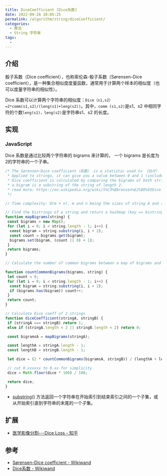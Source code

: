```yaml
---
title: DiceCoefficient [Dice系数]
date: 2022-09-26 10:05:25
permalink: /algorithm/string/diceCoefficient/
categories:
  - 算法
  - String 字符串
tags:
  - 
---
```


## 介绍

骰子系数（Dice coefficient），也称索伦森-骰子系数（Sørensen–Dice coefficient），是一种集合相似度度量函数，通常用于计算两个样本的相似度（也可以度量字符串的相似性）。

Dice 系数可以计算两个字符串的相似度：`Dice（s1,s2）=2*comm(s1,s2)/(leng(s1)+leng(s2))`。其中，`comm (s1,s2)`是s1、s2 中相同字符的个数`leng(s1)，leng(s2)`是字符串s1、s2 的长度。

## 实现

### JavaScript

Dice 系数是通过比较两个字符串的 bigrams 来计算的， 一个 bigrams 是长度为2的字符串的一个子串。

```js
/* The Sørensen–Dice coefficient（系数） is a statistic used to （估计） the similarity of two samples.
 * Applied to strings, it can give you a value between 0 and 1 (included) which tells you how similar they are.
 * Dice coefficient is calculated by comparing the bigrams of both strings,
 * a bigram is a substring of the string of length 2.
 * read more: https://en.wikipedia.org/wiki/S%C3%B8rensen%E2%80%93Dice_coefficient
 */

// Time complexity: O(m + n), m and n being the sizes of string A and string B

// Find the bistrings of a string and return a hashmap (key => bistring, value => count)
function mapBigrams(string) {
 const bigrams = new Map();
 for (let i = 0; i < string.length - 1; i++) {
  const bigram = string.substring(i, i + 2);
  const count = bigrams.get(bigram);
  bigrams.set(bigram, (count || 0) + 1);
 }
 return bigrams;
}

// Calculate the number of common bigrams between a map of bigrams and a string

function countCommonBigrams(bigrams, string) {
 let count = 0;
 for (let i = 0; i < string.length - 1; i++) {
  const bigram = string.substring(i, i + 2);
  if (bigrams.has(bigram)) count++;
 }
 return count;
}

// Calculate Dice coeff of 2 strings
function diceCoefficient(stringA, stringB) {
 if (stringA === stringB) return 1;
 else if (stringA.length < 2 || stringB.length < 2) return 0;

 const bigramsA = mapBigrams(stringA);

 const lengthA = stringA.length - 1;
 const lengthB = stringB.length - 1;

 let dice = (2 * countCommonBigrams(bigramsA, stringB)) / (lengthA + lengthB);

 // cut 0.xxxxxx to 0.xx for simplicity
 dice = Math.floor(dice * 100) / 100;

 return dice;
}
```

- [substring()](https://developer.mozilla.org/zh-CN/docs/Web/JavaScript/Reference/Global_Objects/String/substring) 方法返回一个字符串在开始索引到结束索引之间的一个子集，或从开始索引直到字符串的末尾的一个子集。

## 扩展

- [医学影像分割---Dice Loss - 知乎](https://zhuanlan.zhihu.com/p/86704421)

## 参考

- [Sørensen–Dice coefficient - Wikiwand](https://www.wikiwand.com/en/S%C3%B8rensen%E2%80%93Dice_coefficient)
- [Dice系数 - Wikiwand](https://www.wikiwand.com/zh-hans/Dice%E7%B3%BB%E6%95%B0)
